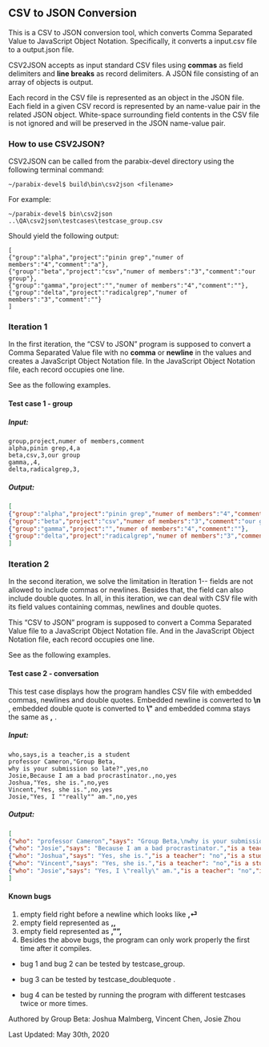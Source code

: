 ## CSV to JSON Conversion

This is a CSV to JSON conversion tool, which converts Comma Separated Value to JavaScript Object Notation. Specifically, it converts a input.csv file to a output.json file.

CSV2JSON accepts as input standard CSV files using **commas** as field delimiters and **line breaks** as record delimiters. A JSON file consisting of an array of objects is output. 

Each record in the CSV file is represented as an object in the JSON file. Each field in a given CSV record is represented by an name-value pair in the related JSON object. White-space surrounding field contents in the CSV file is not ignored and will be preserved in the JSON name-value pair.



### How to use CSV2JSON?

CSV2JSON can be called from the parabix-devel directory using the following terminal command:

````
~/parabix-devel$ build\bin\csv2json <filename>
````

For example:

````
~/parabix-devel$ bin\csv2json ..\QA\csv2json\testcases\testcase_group.csv
````

Should yield the following output:

~~~~
[
{"group":"alpha","project":"pinin grep","numer of members":"4","comment":"a"},
{"group":"beta","project":"csv","numer of members":"3","comment":"our group"},
{"group":"gamma","project":"","numer of members":"4","comment":""},
{"group":"delta","project":"radicalgrep","numer of members":"3","comment":""}
]
~~~~



### Iteration 1

In the first iteration, the “CSV to JSON” program is supposed to convert a  Comma Separated Value file with no **comma** or **newline** in the values and creates a JavaScript Object Notation file. In the JavaScript Object Notation file, each record occupies one line.

See as the following examples.

#### Test case 1 - group



##### Input:

```
group,project,numer of members,comment
alpha,pinin grep,4,a
beta,csv,3,our group
gamma,,4,
delta,radicalgrep,3,
```



##### Output:

```json
[
{"group":"alpha","project":"pinin grep","numer of members":"4","comment":"a"},
{"group":"beta","project":"csv","numer of members":"3","comment":"our group"},
{"group":"gamma","project":"","numer of members":"4","comment":""},
{"group":"delta","project":"radicalgrep","numer of members":"3","comment":""}
]
```



###  Iteration 2

In the second iteration, we solve the limitation in Iteration 1-- fields are not allowed to include commas or newlines. Besides that, the field can also include double quotes. In all, in this iteration, we can deal with CSV file with its field values containing commas, newlines and double quotes.

This “CSV to JSON” program is supposed to convert a  Comma Separated Value file to a JavaScript Object Notation file. And in the JavaScript Object Notation file, each record occupies one line.

See as the following examples.

#### Test case 2 - conversation

This test case displays how the program handles CSV file with embedded commas, newlines and double quotes. Embedded newline is converted to **\n** , embedded double quote is converted to **\\"**  and embedded comma stays the same as **,** .

##### Input:

```
who,says,is a teacher,is a student
professor Cameron,"Group Beta,
why is your submission so late?",yes,no
Josie,Because I am a bad procrastinator.,no,yes
Joshua,"Yes, she is.",no,yes
Vincent,"Yes, she is.",no,yes
Josie,"Yes, I ""really"" am.",no,yes
```



##### Output:

```json
[
{"who": "professor Cameron","says": "Group Beta,\nwhy is your submission so late?","is a teacher": "yes","is a student": "no"},
{"who": "Josie","says": "Because I am a bad procrastinator.","is a teacher": "no","is a student": "yes"},
{"who": "Joshua","says": "Yes, she is.","is a teacher": "no","is a student": "yes"},
{"who": "Vincent","says": "Yes, she is.","is a teacher": "no","is a student": "yes"},
{"who": "Josie","says": "Yes, I \"really\" am.","is a teacher": "no","is a student": "yes"}
]
```



#### Known bugs

1. empty field right before a newline which looks like **,⏎**
2. empty field represented as **,,**
3. empty field represented as **,””,**
4. Besides the above bugs, the program can only work properly the first time after it compiles.

+ bug 1 and bug 2 can be tested by testcase_group.

+ bug 3 can be tested by testcase_doublequote .

+ bug 4 can be tested by running the program with different testcases twice or more times.



Authored by Group Beta: Joshua Malmberg, Vincent Chen, Josie Zhou

Last Updated: May 30th, 2020